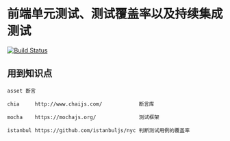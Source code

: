 # 前端单元测试、测试覆盖率以及持续集成测试

[![Build Status](https://travis-ci.com/wjJSBlog/testing.svg?branch=master)](https://travis-ci.com/wjJSBlog/testing)

## 用到知识点

    asset 断言

    chia     http://www.chaijs.com/            断言库

    mocha    https://mochajs.org/              测试框架

    istanbul https://github.com/istanbuljs/nyc 判断测试用例的覆盖率
